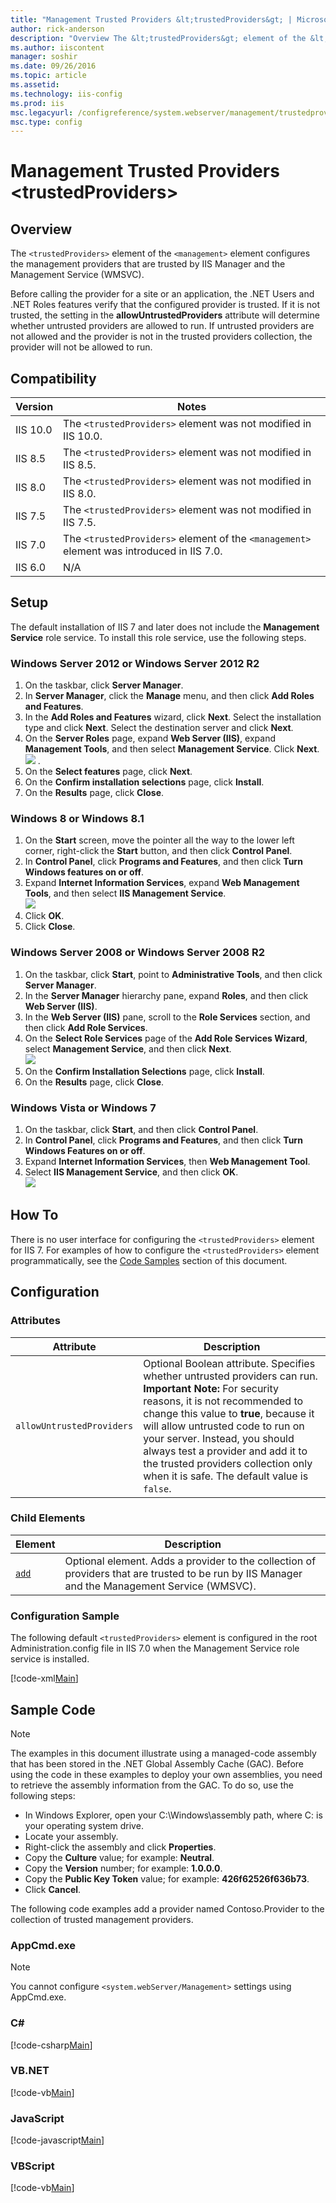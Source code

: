 ```yaml
---
title: "Management Trusted Providers &lt;trustedProviders&gt; | Microsoft Docs"
author: rick-anderson
description: "Overview The &lt;trustedProviders&gt; element of the &lt;management&gt; element configures the management providers that are trusted by IIS Manager and the M..."
ms.author: iiscontent
manager: soshir
ms.date: 09/26/2016
ms.topic: article
ms.assetid: 
ms.technology: iis-config
ms.prod: iis
msc.legacyurl: /configreference/system.webserver/management/trustedproviders
msc.type: config
---
```

Management Trusted Providers &lt;trustedProviders&gt;
====================
<a id="001"></a>
## Overview

The `<trustedProviders>` element of the `<management>` element configures the management providers that are trusted by IIS Manager and the Management Service (WMSVC).

Before calling the provider for a site or an application, the .NET Users and .NET Roles features verify that the configured provider is trusted. If it is not trusted, the setting in the **allowUntrustedProviders** attribute will determine whether untrusted providers are allowed to run. If untrusted providers are not allowed and the provider is not in the trusted providers collection, the provider will not be allowed to run.

<a id="002"></a>
## Compatibility

| Version | Notes |
| --- | --- |
| IIS 10.0 | The `<trustedProviders>` element was not modified in IIS 10.0. |
| IIS 8.5 | The `<trustedProviders>` element was not modified in IIS 8.5. |
| IIS 8.0 | The `<trustedProviders>` element was not modified in IIS 8.0. |
| IIS 7.5 | The `<trustedProviders>` element was not modified in IIS 7.5. |
| IIS 7.0 | The `<trustedProviders>` element of the `<management>` element was introduced in IIS 7.0. |
| IIS 6.0 | N/A |

<a id="003"></a>
## Setup

The default installation of IIS 7 and later does not include the **Management Service** role service. To install this role service, use the following steps.

### Windows Server 2012 or Windows Server 2012 R2

1. On the taskbar, click **Server Manager**.
2. In **Server Manager**, click the **Manage** menu, and then click **Add Roles and Features**.
3. In the **Add Roles and Features** wizard, click **Next**. Select the installation type and click **Next**. Select the destination server and click **Next**.
4. On the **Server Roles** page, expand **Web Server (IIS)**, expand **Management Tools**, and then select **Management Service**. Click **Next**.  
    [![](index/_static/image2.png)](index/_static/image1.png) .
5. On the **Select features** page, click **Next**.
6. On the **Confirm installation selections** page, click **Install**.
7. On the **Results** page, click **Close**.

### Windows 8 or Windows 8.1

1. On the **Start** screen, move the pointer all the way to the lower left corner, right-click the **Start** button, and then click **Control Panel**.
2. In **Control Panel**, click **Programs and Features**, and then click **Turn Windows features on or off**.
3. Expand **Internet Information Services**, expand **Web Management Tools**, and then select **IIS Management Service**.  
    [![](index/_static/image4.png)](index/_static/image3.png)
4. Click **OK**.
5. Click **Close**.

### Windows Server 2008 or Windows Server 2008 R2

1. On the taskbar, click **Start**, point to **Administrative Tools**, and then click **Server Manager**.
2. In the **Server Manager** hierarchy pane, expand **Roles**, and then click **Web Server (IIS)**.
3. In the **Web Server (IIS)** pane, scroll to the **Role Services** section, and then click **Add Role Services**.
4. On the **Select Role Services** page of the **Add Role Services Wizard**, select **Management Service**, and then click **Next**.  
    [![](index/_static/image6.png)](index/_static/image5.png)
5. On the **Confirm Installation Selections** page, click **Install**.
6. On the **Results** page, click **Close**.

### Windows Vista or Windows 7

1. On the taskbar, click **Start**, and then click **Control Panel**.
2. In **Control Panel**, click **Programs and Features**, and then click **Turn Windows Features on or off**.
3. Expand **Internet Information Services**, then **Web Management Tool**.
4. Select **IIS Management Service**, and then click **OK**.   
    [![](index/_static/image8.png)](index/_static/image7.png)
 
<a id="004"></a>
## How To

There is no user interface for configuring the `<trustedProviders>` element for IIS 7. For examples of how to configure the `<trustedProviders>` element programmatically, see the [Code Samples](#006) section of this document.

<a id="005"></a>
## Configuration

### Attributes

| Attribute | Description |
| --- | --- |
| `allowUntrustedProviders` | Optional Boolean attribute. Specifies whether untrusted providers can run. **Important Note:** For security reasons, it is not recommended to change this value to **true**, because it will allow untrusted code to run on your server. Instead, you should always test a provider and add it to the trusted providers collection only when it is safe. The default value is `false`. |

### Child Elements

| Element | Description |
| --- | --- |
| [`add`](add.md) | Optional element. Adds a provider to the collection of providers that are trusted to be run by IIS Manager and the Management Service (WMSVC). |

### Configuration Sample

The following default `<trustedProviders>` element is configured in the root Administration.config file in IIS 7.0 when the Management Service role service is installed.

[!code-xml[Main](index/samples/sample1.xml)]

<a id="006"></a>
## Sample Code

> [!NOTE]
> The examples in this document illustrate using a managed-code assembly that has been stored in the .NET Global Assembly Cache (GAC). Before using the code in these examples to deploy your own assemblies, you need to retrieve the assembly information from the GAC. To do so, use the following steps:

- In Windows Explorer, open your C:\Windows\assembly path, where C: is your operating system drive.
- Locate your assembly.
- Right-click the assembly and click **Properties**.
- Copy the **Culture** value; for example: **Neutral**.
- Copy the **Version** number; for example: **1.0.0.0**.
- Copy the **Public Key Token** value; for example: **426f62526f636b73**.
- Click **Cancel**.

The following code examples add a provider named Contoso.Provider to the collection of trusted management providers.

### AppCmd.exe

> [!NOTE]
> You cannot configure `<system.webServer/Management>` settings using AppCmd.exe.

### C#

[!code-csharp[Main](index/samples/sample2.cs)]

### VB.NET

[!code-vb[Main](index/samples/sample3.vb)]

### JavaScript

[!code-javascript[Main](index/samples/sample4.js)]

### VBScript

[!code-vb[Main](index/samples/sample5.vb)]